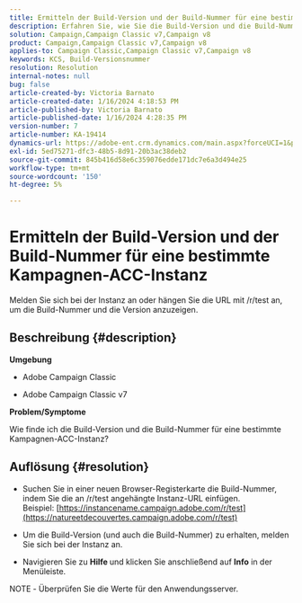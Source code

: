 ```yaml
---
title: Ermitteln der Build-Version und der Build-Nummer für eine bestimmte Kampagnen-ACC-Instanz
description: Erfahren Sie, wie Sie die Build-Version und die Build-Nummer für eine Kampagnen-ACC-Instanz finden.
solution: Campaign,Campaign Classic v7,Campaign v8
product: Campaign,Campaign Classic v7,Campaign v8
applies-to: Campaign Classic,Campaign Classic v7,Campaign v8
keywords: KCS, Build-Versionsnummer
resolution: Resolution
internal-notes: null
bug: false
article-created-by: Victoria Barnato
article-created-date: 1/16/2024 4:18:53 PM
article-published-by: Victoria Barnato
article-published-date: 1/16/2024 4:28:35 PM
version-number: 7
article-number: KA-19414
dynamics-url: https://adobe-ent.crm.dynamics.com/main.aspx?forceUCI=1&pagetype=entityrecord&etn=knowledgearticle&id=02104def-8ab4-ee11-a569-6045bd006704
exl-id: 5ed75271-dfc3-48b5-8d91-20b3ac38deb2
source-git-commit: 845b416d58e6c359076edde171dc7e6a3d494e25
workflow-type: tm+mt
source-wordcount: '150'
ht-degree: 5%

---
```


# Ermitteln der Build-Version und der Build-Nummer für eine bestimmte Kampagnen-ACC-Instanz


Melden Sie sich bei der Instanz an oder hängen Sie die URL mit /r/test an, um die Build-Nummer und die Version anzuzeigen.

## Beschreibung {#description}


<b>Umgebung</b>

- Adobe Campaign Classic

- Adobe Campaign Classic v7

<b>Problem/Symptome</b>

Wie finde ich die Build-Version und die Build-Nummer für eine bestimmte Kampagnen-ACC-Instanz?


## Auflösung {#resolution}


- Suchen Sie in einer neuen Browser-Registerkarte die Build-Nummer, indem Sie die an /r/test angehängte Instanz-URL einfügen. Beispiel: [https://instancename.campaign.adobe.com/r/test](https://natureetdecouvertes.campaign.adobe.com/r/test)

- Um die Build-Version (und auch die Build-Nummer) zu erhalten, melden Sie sich bei der Instanz an.

- Navigieren Sie zu <b>Hilfe </b>und klicken Sie anschließend auf <b>Info</b> in der Menüleiste.

NOTE<b> </b>- Überprüfen Sie die Werte für den Anwendungsserver.
